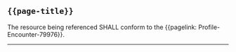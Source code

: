 ## <code>{{page-title}}</code>

The resource being referenced SHALL conform to the {{pagelink: Profile-Encounter-79976}}.

---
